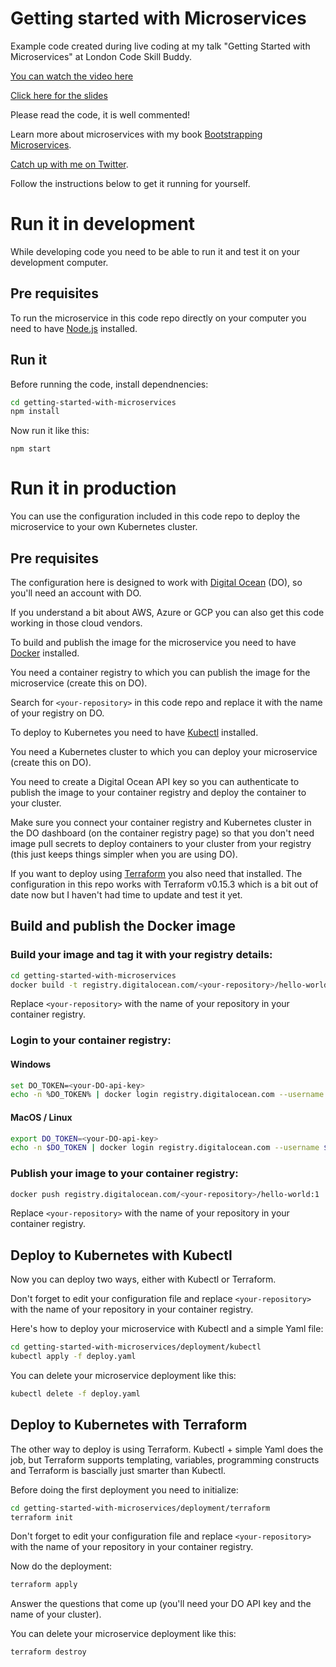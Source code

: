 # Getting started with Microservices

Example code created during live coding at my talk "Getting Started with Microservices" at London Code Skill Buddy.

[You can watch the video here](https://youtu.be/G2EfOAoNEfY)

[Click here for the slides](https://www.slideshare.net/AshleyDavis33/getting-started-with-microservices-249514243)

Please read the code, it is well commented! 

Learn more about microservices with my book [Bootstrapping Microservices](http://bit.ly/2o0aDsP).

[Catch up with me on Twitter](https://twitter.com/ashleydavis75).

Follow the instructions below to get it running for yourself.

# Run it in development

While developing code you need to be able to run it and test it on your development computer.

## Pre requisites

To run the microservice in this code repo directly on your computer you need to have [Node.js](https://nodejs.org/) installed. 

## Run it

Before running the code, install dependnencies:

```bash
cd getting-started-with-microservices
npm install
```

Now run it like this:

```
npm start
```

# Run it in production

You can use the configuration included in this code repo to deploy the microservice to your own Kubernetes cluster.

## Pre requisites

The configuration here is designed to work with [Digital Ocean](https://www.digitalocean.com/) (DO), so you'll need an account with DO.

If you understand a bit about AWS, Azure or GCP you can also get this code working in those cloud vendors.

To build and publish the image for the microservice you need to have [Docker](https://www.docker.com/products/docker-desktop) installed. 

You need a container registry to which you can publish the image for the microservice (create this on DO).

Search for `<your-repository>` in this code repo and replace it with the name of your registry on DO.

To deploy to Kubernetes you need to have [Kubectl](https://kubernetes.io/docs/tasks/tools/) installed.

You need a Kubernetes cluster to which you can deploy your microservice (create this on DO).

You need to create a Digital Ocean API key so you can authenticate to publish the image to your container registry and deploy the container to your cluster.

Make sure you connect your container registry and Kubernetes cluster in the DO dashboard (on the container registry page) so that you don't need image pull secrets to deploy containers to your cluster from your registry (this just keeps things simpler when you are using DO).

If you want to deploy using [Terraform](https://learn.hashicorp.com/tutorials/terraform/install-cli) you also need that installed. The configuration in this repo works with Terraform v0.15.3 which is a bit out of date now but I haven't had time to update and test it yet.


## Build and publish the Docker image

### Build your image and tag it with your registry details:

```bash
cd getting-started-with-microservices
docker build -t registry.digitalocean.com/<your-repository>/hello-world:1 .
```

Replace `<your-repository>` with the name of your repository in your container registry.

### Login to your container registry:

#### Windows

```bash
set DO_TOKEN=<your-DO-api-key>
echo -n %DO_TOKEN% | docker login registry.digitalocean.com --username %DO_TOKEN% --password-stdin
```

#### MacOS / Linux

```bash
export DO_TOKEN=<your-DO-api-key>
echo -n $DO_TOKEN | docker login registry.digitalocean.com --username $DO_TOKEN --password-stdin
```

### Publish your image to your container registry:

```bash
docker push registry.digitalocean.com/<your-repository>/hello-world:1
```

Replace `<your-repository>` with the name of your repository in your container registry.

## Deploy to Kubernetes with Kubectl

Now you can deploy two ways, either with Kubectl or Terraform.

Don't forget to edit your configuration file and replace `<your-repository>` with the name of your repository in your container registry.

Here's how to deploy your microservice with Kubectl and a simple Yaml file:

```bash
cd getting-started-with-microservices/deployment/kubectl
kubectl apply -f deploy.yaml
```

You can delete your microservice deployment like this:

```bash
kubectl delete -f deploy.yaml
```

## Deploy to Kubernetes with Terraform

The other way to deploy is using Terraform. Kubectl + simple Yaml does the job, but Terraform supports templating, variables, programming constructs and Terraform is bascially just smarter than Kubectl.

Before doing the first deployment you need to initialize:

```bash
cd getting-started-with-microservices/deployment/terraform
terraform init
```

Don't forget to edit your configuration file and replace `<your-repository>` with the name of your repository in your container registry.

Now do the deployment:

```bash
terraform apply
```

Answer the questions that come up (you'll need your DO API key and the name of your cluster).

You can delete your microservice deployment like this:

```bash
terraform destroy
```


